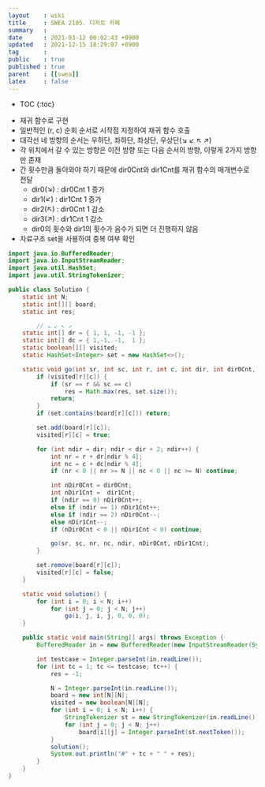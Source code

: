 ```yaml
---
layout    : wiki
title     : SWEA 2105. 디저트 카페
summary   : 
date      : 2021-03-12 00:02:43 +0900
updated   : 2021-12-15 18:29:07 +0900
tag       : 
public    : true
published : true
parent    : [[swea]]
latex     : false
---
```

* TOC
{:toc}

- 재귀 함수로 구현
- 일반적인 (r, c) 순회 순서로 시작점 지정하여 재귀 함수 호출
- 대각선 네 방향의 순서는 우하단, 좌하단, 좌상단, 우상단(↘ ↙ ↖ ↗)
- 각 위치에서 갈 수 있는 방향은 이전 방향 또는 다음 순서의 방향, 이렇게 2가지 방향만 존재
- 간 횟수만큼 돌아와야 하기 때문에 dir0Cnt와 dir1Cnt를 재귀 함수의 매개변수로 전달
	- dir0(↘) : dir0Cnt 1 증가
	- dir1(↙) : dir1Cnt 1 증가
	- dir2(↖) : dir0Cnt 1 감소
	- dir3(↗) : dir1Cnt 1 감소
	- dir0의 횟수와 dir1의 횟수가 음수가 되면 더 진행하지 않음
- 자료구조 set을 사용하여 중복 여부 확인
 
```java linenos
import java.io.BufferedReader;
import java.io.InputStreamReader;
import java.util.HashSet;
import java.util.StringTokenizer;

public class Solution {
    static int N;
    static int[][] board;
    static int res;

		// ↘ ↙ ↖ ↗
    static int[] dr = { 1, 1, -1, -1 };
    static int[] dc = { 1,-1, -1,  1 };
    static boolean[][] visited;
    static HashSet<Integer> set = new HashSet<>();

    static void go(int sr, int sc, int r, int c, int dir, int dir0Cnt, int dir1Cnt) {
        if (visited[r][c]) {
            if (sr == r && sc == c)
                res = Math.max(res, set.size());
            return;
        }
        if (set.contains(board[r][c])) return;

        set.add(board[r][c]);
        visited[r][c] = true;

        for (int ndir = dir; ndir < dir + 2; ndir++) {
            int nr = r + dr[ndir % 4];
            int nc = c + dc[ndir % 4];
            if (nr < 0 || nr >= N || nc < 0 || nc >= N) continue;

            int nDir0Cnt = dir0Cnt;
            int nDir1Cnt =  dir1Cnt;
            if (ndir == 0) nDir0Cnt++;
            else if (ndir == 1) nDir1Cnt++;
            else if (ndir == 2) nDir0Cnt--;
            else nDir1Cnt--;
            if (nDir0Cnt < 0 || nDir1Cnt < 0) continue;

            go(sr, sc, nr, nc, ndir, nDir0Cnt, nDir1Cnt);
        }

        set.remove(board[r][c]);
        visited[r][c] = false;
    }

    static void solution() {
        for (int i = 0; i < N; i++)
            for (int j = 0; j < N; j++)
                go(i, j, i, j, 0, 0, 0);
    }

    public static void main(String[] args) throws Exception {
        BufferedReader in = new BufferedReader(new InputStreamReader(System.in));

        int testcase = Integer.parseInt(in.readLine());
        for (int tc = 1; tc <= testcase; tc++) {
            res = -1;

            N = Integer.parseInt(in.readLine());
            board = new int[N][N];
            visited = new boolean[N][N];
            for (int i = 0; i < N; i++) {
                StringTokenizer st = new StringTokenizer(in.readLine(), " ");
                for (int j = 0; j < N; j++)
                    board[i][j] = Integer.parseInt(st.nextToken());
            }
            solution();
            System.out.println("#" + tc + " " + res);
        }
    }
}
```
